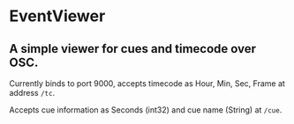 # EventViewer

## A simple viewer for cues and timecode over OSC.

Currently binds to port 9000, accepts timecode as Hour, Min, Sec, Frame at address `/tc`.

Accepts cue information as Seconds (int32) and cue name (String) at `/cue`.
